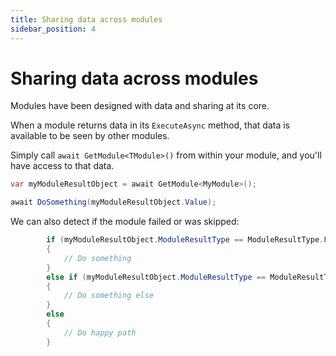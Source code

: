 ```yaml
---
title: Sharing data across modules
sidebar_position: 4
---
```


# Sharing data across modules

Modules have been designed with data and sharing at its core.

When a module returns data in its `ExecuteAsync` method, that data is available to be seen by other modules.

Simply call `await GetModule<TModule>()` from within your module, and you'll have access to that data.

```csharp
var myModuleResultObject = await GetModule<MyModule>();

await DoSomething(myModuleResultObject.Value);
```

We can also detect if the module failed or was skipped:

```csharp
        if (myModuleResultObject.ModuleResultType == ModuleResultType.Failure)
        {
            // Do something
        } 
        else if (myModuleResultObject.ModuleResultType == ModuleResultType.Skipped)
        {
            // Do something else
        } 
        else
        {
            // Do happy path
        }
```